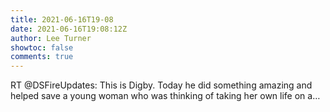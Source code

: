 ```yaml
---
title: 2021-06-16T19-08
date: 2021-06-16T19:08:12Z
author: Lee Turner
showtoc: false
comments: true
---
```


RT @DSFireUpdates: This is Digby. Today he did something amazing and helped save a young woman who was thinking of taking her own life on a…

